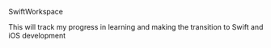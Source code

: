 SwiftWorkspace

This will track my progress in learning and making the transition to Swift and iOS development